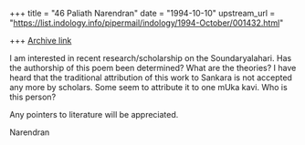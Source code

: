 +++
title = "46 Paliath Narendran"
date = "1994-10-10"
upstream_url = "https://list.indology.info/pipermail/indology/1994-October/001432.html"

+++
[Archive link](https://list.indology.info/pipermail/indology/1994-October/001432.html)


I am interested in recent research/scholarship on the
Soundaryalahari.  Has the authorship of this poem been
determined? What are the theories? I have heard that the
traditional attribution of this work to Sankara is not accepted
any more by scholars. Some seem to attribute it to one mUka
kavi. Who is this person?

Any pointers to literature will be appreciated.

Narendran






